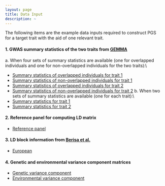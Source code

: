 ```yaml
---
layout: page
title: Data Input
description: ~
---
```

The following items are the example data inputs required to construct PGS for a target trait with the aid of one relevant trait. 
#### 1. GWAS summary statistics of the two traits from [GEMMA](https://github.com/genetics-statistics/GEMMA)
a. When four sets of summary statistics are available (one for overlapped individuals and one for non-overlapped individuals for the two traits):\
  * [Summary statistics of overlapped individuals for trait 1](https://github.com/yuanzhongshang/GIFT/blob/main/example/Zx.txt)
  * [Summary statistics of non-overlapped individuals for trait 1](https://github.com/yuanzhongshang/GIFT/blob/main/example/Zy.txt)
  * [Summary statistics of overlapped individuals for trait 2](https://github.com/yuanzhongshang/GIFT/blob/main/example/X.txt)
  * [Summary statistics of non-overlapped individuals for trait 2](https://github.com/yuanzhongshang/GIFT/blob/main/example/Y.txt)
b. When two sets of summary statistics are available (one for each trait):\
  * [Summary statistics for trait 1](https://github.com/yuanzhongshang/GIFT/blob/main/example/Zx.txt)
  * [Summary statistics for trait 2](https://github.com/yuanzhongshang/GIFT/blob/main/example/X.txt)
  
#### 2. Reference panel for computing LD matrix
  * [Reference panel](https://github.com/yuanzhongshang/GIFT/blob/main/example/Zscore1.txt)

#### 3. LD block information from [Berisa et al.](https://www.ncbi.nlm.nih.gov/pmc/articles/PMC4731402/)
  * [European](https://github.com/xuchang0201/mtPGS/blob/main/data/EUR_LD_Block.txt)
 
#### 4. Genetic and environmental variance component matrices
  * [Genetic variance component](https://github.com/xuchang0201/mtPGS/blob/main/data/v_g.txt)
  * [Environmental variance component](https://github.com/xuchang0201/mtPGS/blob/main/data/v_e.txt)
